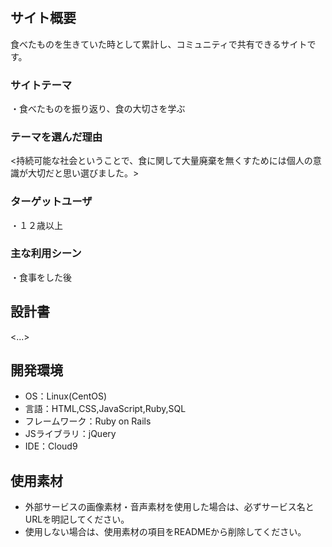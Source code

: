 # <taberu>

## サイト概要
食べたものを生きていた時として累計し、コミュニティで共有できるサイトです。

### サイトテーマ
・食べたものを振り返り、食の大切さを学ぶ

### テーマを選んだ理由
<持続可能な社会ということで、食に関して大量廃棄を無くすためには個人の意識が大切だと思い選びました。>

### ターゲットユーザ
・１２歳以上

### 主な利用シーン
・食事をした後

## 設計書
<...>

## 開発環境
- OS：Linux(CentOS)
- 言語：HTML,CSS,JavaScript,Ruby,SQL
- フレームワーク：Ruby on Rails
- JSライブラリ：jQuery
- IDE：Cloud9

## 使用素材
- 外部サービスの画像素材・音声素材を使用した場合は、必ずサービス名とURLを明記してください。
- 使用しない場合は、使用素材の項目をREADMEから削除してください。